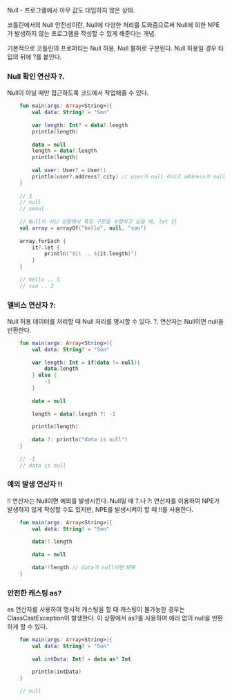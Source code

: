 Null - 프로그램에서 아무 값도 대입하지 않은 상태.

코틀린에서의 Null 안전성이란, Null에 다양한 처리를 도와줌으로써 Null에 의한 NPE가 발생하지 않는 프로그램을 작성할 수 있게 해준다는 개념.

기본적으로 코틀린의 프로퍼티는 Null 허용,  Null 불허로 구분된다. Null 허용일 경우 타입의 뒤에 ?를 붙인다.

### Null 확인 연산자 ?.

Null이 아닐 때만 접근하도록 코드에서 작업해줄 수 있다.
```kotlin
    fun main(args: Array<String>){
    	val data: String? = "Son"
    	
    	var length: Int? = data?.length
    	println(length)
    
    	data = null
    	length = data?.length
    	println(length)
    
    	val user: User? = User()
    	println(user?.address?.city) // user가 null 아니고 address가 null 아니면.
    }
    
    // 3
    // null
    // seoul
    
    // Null이 아닌 상황에서 특정 구문을 수행하고 싶을 때, let {}
    val array = arrayOf("hello", null, "son")
    
    array.forEach {
    	it?.let {
    		println("$it .. ${it.length}")
    	}
    }
    
    // hello .. 5
    // son .. 3
```
### 엘비스 연산자 ?:

Null 허용 데이터를 처리할 때 Null 처리를 명시할 수 있다. ?. 연산자는 Null이면 null을 반환한다.
```kotlin
    fun main(args: Array<String>){
    	val data: String? = "Son"
    	
    	var length: Int = if(data != null){
    		data.length
    	} else {
    		-1
    	}
    
    	data = null
    
    	length = data?.length ?: -1
    
    	println(length)
    
    	data ?: println("data is null")
    }
    
    // -1
    // data is null
```
### 예외 발생 연산자 !!

!! 연산자는 Null이면 예외를 발생시킨다. Null일 때 ?.나 ?: 연산자를 이용하여 NPE가 발생하지 않게 작성할 수도 있지만, NPE를 발생시켜야 할 때 !!를 사용한다.
```kotlin
    fun main(args: Array<String>){
    	val data: String? = "Son"
    	
    	data!!.length
    
    	data = null
    
    	data!!length // data가 null이면 NPE
    }
```
### 안전한 캐스팅 as?

as 연산자를 사용하여 명시적 캐스팅을 할 때 캐스팅이 불가능한 경우는 ClassCastException이 발생한다. 이 상황에서 as?를 사용하여 에러 없이 null을 반환하게 할 수 있다.
```kotlin
    fun main(args: Array<String>){
    	val data: String? = "Son"
    	
    	val intData: Int? = data as? Int
    
    	println(intData)
    }
    
    // null
```
